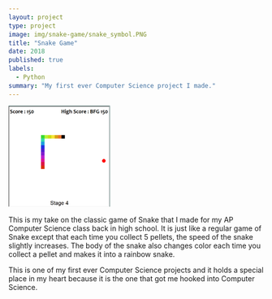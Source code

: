 ```yaml
---
layout: project
type: project
image: img/snake-game/snake_symbol.PNG
title: "Snake Game"
date: 2018
published: true
labels:
  - Python
summary: "My first ever Computer Science project I made."
---
```


<div class="text-center p-4">
  <img width="200px" src="../img/snake-game/snake_game.PNG" class="img-thumbnail" >
</div>

This is my take on the classic game of Snake that I made for my AP Computer Science class back in high school. It is just like a regular game of Snake except that each time you collect 5 pellets, the speed of the snake slightly increases. The body of the snake also changes color each time you collect a pellet and makes it into a rainbow snake. 

This is one of my first ever Computer Science projects and it holds a special place in my heart because it is the one that got me hooked into Computer Science.
